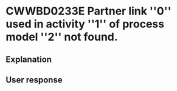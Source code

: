 # CWWBD0233E Partner link ''0'' used in activity ''1'' of process model ''2'' not found.

## Explanation

## User response